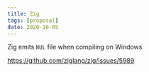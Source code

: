 ```yaml
---
title: Zig
tags: [proposal]
date: 2020-10-05
---
```


Zig emits `NUL` file when compiling on Windows

<https://github.com/ziglang/zig/issues/5989>
